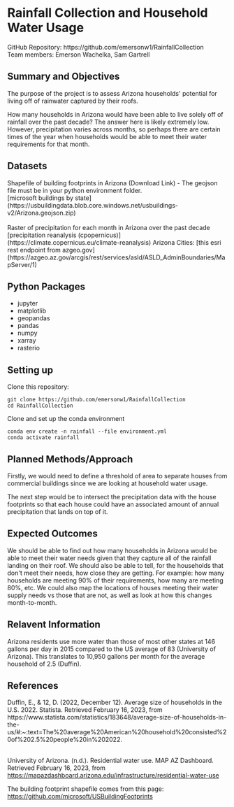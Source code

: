 <h1>Rainfall Collection and Household Water Usage</h1>
GitHub Repository: https://github.com/emersonw1/RainfallCollection<br>
Team members: Emerson Wachelka, Sam Gartrell

<h2>Summary and Objectives</h2>
<p>The purpose of the project is to assess Arizona households' potential for living off of rainwater captured by their roofs.</p> 

<p>How many households in Arizona would have been able to live solely off of rainfall over the past decade? The answer here is likely extremely low. However, precipitation varies across months, so perhaps there are certain times of the year when households would be able to meet their water requirements for that month.</p>

<h2>Datasets</h2>
Shapefile of building footprints in Arizona (Download Link) - The geojson file must be in your python environment folder.<br>
[microsoft buildings by state](https://usbuildingdata.blob.core.windows.net/usbuildings-v2/Arizona.geojson.zip)<br><br>
Raster of precipitation for each month in Arizona over the past decade<br>
[precipitation reanalysis (cpopernicus)](https://climate.copernicus.eu/climate-reanalysis)
Arizona Cities:
[this esri rest endpoint from azgeo.gov](https://azgeo.az.gov/arcgis/rest/services/asld/ASLD_AdminBoundaries/MapServer/1)

## Python Packages
- jupyter
- matplotlib
- geopandas
- pandas
- numpy
- xarray
- rasterio

## Setting up
Clone this repository:
```
git clone https://github.com/emersonw1/RainfallCollection
cd RainfallCollection
```

Clone and set up the conda environment
```
conda env create -n rainfall --file environment.yml
conda activate rainfall
```

<h2>Planned Methods/Approach</h2>
<p>Firstly, we would need to define a threshold of area to separate houses from commercial buildings since we are looking at household water usage.</p>

<p>The next step would be to intersect the precipitation data with the house footprints so that each house could have an associated amount of annual precipitation that lands on top of it.</p>

<h2>Expected Outcomes</h2>
<p>We should be able to find out how many households in Arizona would be able to meet their water needs given that they capture all of the rainfall landing on their roof. We should also be able to tell, for the households that don't meet their needs, how close they are getting. For example: how many households are meeting 90% of their requirements, how many are meeting 80%, etc. We could also map the locations of houses meeting their water supply needs vs those that are not, as well as look at how this changes month-to-month.</p>

<h2>Relavent Information</h2>
Arizona residents use more water than those of most other states at 146 gallons per day in 2015 compared to the US average of 83 (University of Arizona). This translates to 10,950 gallons per month for the average household of 2.5 (Duffin).

<h2>References</h2>
Duffin, E., &amp; 12, D. (2022, December 12). Average size of households in the U.S. 2022. Statista. Retrieved February 16, 2023, from https://www.statista.com/statistics/183648/average-size-of-households-in-the-us/#:~:text=The%20average%20American%20household%20consisted%20of%202.5%20people%20in%202022.<br><br>

University of Arizona. (n.d.). Residential water use. MAP AZ Dashboard. Retrieved February 16, 2023, from https://mapazdashboard.arizona.edu/infrastructure/residential-water-use<br>

The building footprint shapefile comes from this page:<br>
https://github.com/microsoft/USBuildingFootprints
